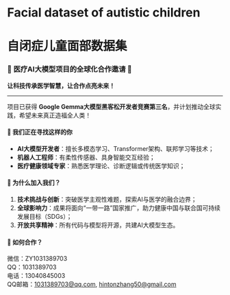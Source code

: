 # Facial dataset of autistic children
# 自闭症儿童面部数据集








### 🌟 **医疗AI大模型项目的全球化合作邀请** 🌟  
**让科技传承医学智慧，让合作点亮未来！**  

---

项目已获得 **Google Gemma大模型黑客松开发者竞赛第三名**，并计划推动全球实践，希望未来真正造福全人类！  

#### 🤝 **我们正在寻找这样的你**  
- **AI大模型开发者**：擅长多模态学习、Transformer架构、联邦学习等技术；  
- **机器人工程师**：有柔性传感器、具身智能交互经验；  
- **医疗健康领域专家**：熟悉医学理论、诊断逻辑或传统医学知识；  

#### 🚀 **为什么加入我们？**  
1. **技术挑战与创新**：突破医学主观性难题，探索AI与医学的融合边界；  
2. **全球影响力**：成果将面向“一带一路”国家推广，助力健康中国与联合国可持续发展目标（SDGs）；  
3. **开放共享精神**：所有代码与模型将开源，共建AI大模型生态。  

#### 📣 **如何合作？**  
微信：ZY1031389703    
QQ：1031389703     
电话：13040845003    
QQ邮箱：1031389703@qq.com, hintonzhang50@gmail.com     
